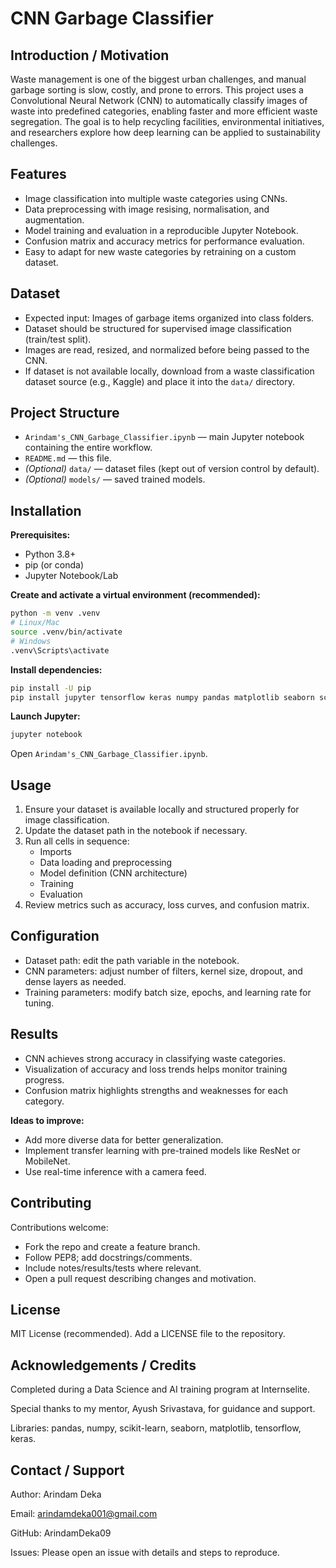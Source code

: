 # CNN Garbage Classifier

## Introduction / Motivation
Waste management is one of the biggest urban challenges, and manual garbage sorting is slow, costly, and prone to errors. This project uses a Convolutional Neural Network (CNN) to automatically classify images of waste into predefined categories, enabling faster and more efficient waste segregation. The goal is to help recycling facilities, environmental initiatives, and researchers explore how deep learning can be applied to sustainability challenges.

## Features
- Image classification into multiple waste categories using CNNs.
- Data preprocessing with image resising, normalisation, and augmentation.
- Model training and evaluation in a reproducible Jupyter Notebook.
- Confusion matrix and accuracy metrics for performance evaluation.
- Easy to adapt for new waste categories by retraining on a custom dataset.

## Dataset
- Expected input: Images of garbage items organized into class folders.
- Dataset should be structured for supervised image classification (train/test split).
- Images are read, resized, and normalized before being passed to the CNN.
- If dataset is not available locally, download from a waste classification dataset source (e.g., Kaggle) and place it into the `data/` directory.

## Project Structure
- `Arindam's_CNN_Garbage_Classifier.ipynb` — main Jupyter notebook containing the entire workflow.
- `README.md` — this file.
- *(Optional)* `data/` — dataset files (kept out of version control by default).
- *(Optional)* `models/` — saved trained models.

## Installation
**Prerequisites:**
- Python 3.8+
- pip (or conda)
- Jupyter Notebook/Lab

**Create and activate a virtual environment (recommended):**
```bash
python -m venv .venv
# Linux/Mac
source .venv/bin/activate
# Windows
.venv\Scripts\activate
```

**Install dependencies:**
```bash
pip install -U pip
pip install jupyter tensorflow keras numpy pandas matplotlib seaborn scikit-learn
```

**Launch Jupyter:**
```bash
jupyter notebook
```
Open `Arindam's_CNN_Garbage_Classifier.ipynb`.

## Usage
1. Ensure your dataset is available locally and structured properly for image classification.
2. Update the dataset path in the notebook if necessary.
3. Run all cells in sequence:
   - Imports
   - Data loading and preprocessing
   - Model definition (CNN architecture)
   - Training
   - Evaluation
4. Review metrics such as accuracy, loss curves, and confusion matrix.

## Configuration
- Dataset path: edit the path variable in the notebook.
- CNN parameters: adjust number of filters, kernel size, dropout, and dense layers as needed.
- Training parameters: modify batch size, epochs, and learning rate for tuning.

## Results
- CNN achieves strong accuracy in classifying waste categories.
- Visualization of accuracy and loss trends helps monitor training progress.
- Confusion matrix highlights strengths and weaknesses for each category.

**Ideas to improve:**
- Add more diverse data for better generalization.
- Implement transfer learning with pre-trained models like ResNet or MobileNet.
- Use real-time inference with a camera feed.

## Contributing
Contributions welcome:
- Fork the repo and create a feature branch.
- Follow PEP8; add docstrings/comments.
- Include notes/results/tests where relevant.
- Open a pull request describing changes and motivation.

## License
MIT License (recommended). Add a LICENSE file to the repository.

## Acknowledgements / Credits
Completed during a Data Science and AI training program at Internselite.

Special thanks to my mentor, Ayush Srivastava, for guidance and support.

Libraries: pandas, numpy, scikit-learn, seaborn, matplotlib, tensorflow, keras.

## Contact / Support
Author: Arindam Deka 

Email: arindamdeka001@gmail.com 

GitHub: ArindamDeka09

Issues: Please open an issue with details and steps to reproduce.

